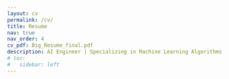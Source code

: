 ```yaml
---
layout: cv
permalink: /cv/
title: Resume
nav: true
nav_order: 4
cv_pdf: Big_Resume_final.pdf
description: AI Engineer | Specializing in Machine Learning Algorithms |Software Developer.
# toc:
#   sidebar: left
---
```

